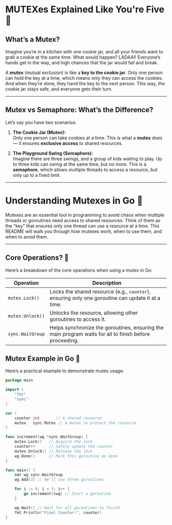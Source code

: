 # **MUTEXes Explained Like You're Five** 🚦

## **What’s a Mutex?**  
Imagine you’re in a kitchen with one cookie jar, and all your friends want to grab a cookie at the same time. What would happen? LADAAI! Everyone’s hands get in the way, and high chances that the jar would fall and break.

A **mutex** (mutual exclusion) is like a **key to the cookie jar**. Only one person can hold the key at a time, which means only they can access the cookies. And when they’re done, they hand the key to the next person. This way, the cookie jar stays safe, and everyone gets their turn.  

---

## **Mutex vs Semaphore: What’s the Difference?**  
Let’s say you have two scenarios:  

1. **The Cookie Jar (Mutex):**  
   Only one person can take cookies at a time. This is what a **mutex** does — it ensures **exclusive access** to shared resources.  

2. **The Playground Swing (Semaphore):**  
   Imagine there are three swings, and a group of kids waiting to play. Up to three kids can swing at the same time, but no more. This is a **semaphore**, which allows multiple threads to access a resource, but only up to a fixed limit.  

---


# **Understanding Mutexes in Go** 🚦

Mutexes are an essential tool in programming to avoid chaos when multiple threads or goroutines need access to shared resources. Think of them as the "key" that ensures only one thread can use a resource at a time. This README will walk you through how mutexes work, when to use them, and when to avoid them.

---

## **Core Operations?** 🤔

Here’s a breakdown of the core operations when using a mutex in Go:

| **Operation**           | **Description**                                                                                      |
|--------------------------|------------------------------------------------------------------------------------------------------|
| `mutex.Lock()`           | Locks the shared resource (e.g., `counter`), ensuring only one goroutine can update it at a time.    |
| `mutex.Unlock()`         | Unlocks the resource, allowing other goroutines to access it.                                        |
| `sync.WaitGroup`         | Helps synchronize the goroutines, ensuring the main program waits for all to finish before proceeding.|


## **Mutex Example in Go** 🚀

Here’s a practical example to demonstrate mutex usage:

```go
package main

import (
	"fmt"
	"sync"
)

var (
	counter int       // A shared resource
	mutex   sync.Mutex // A mutex to protect the resource
)

func increment(wg *sync.WaitGroup) {
	mutex.Lock()   // Acquire the lock
	counter++      // Safely update the counter
	mutex.Unlock() // Release the lock
	wg.Done()      // Mark this goroutine as done
}

func main() {
	var wg sync.WaitGroup
	wg.Add(3) // We’ll use three goroutines

	for i := 0; i < 3; i++ {
		go increment(&wg) // Start a goroutine
	}

	wg.Wait() // Wait for all goroutines to finish
	fmt.Println("Final Counter:", counter)
}
```